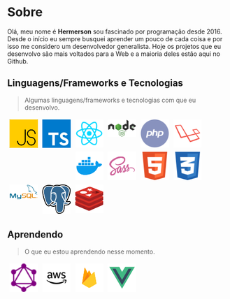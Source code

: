 # Sobre

Olá, meu nome é **Hermerson** sou fascinado por programação desde 2016. Desde o início eu sempre busquei aprender um pouco de cada coisa e por isso me considero um desenvolvedor generalista. Hoje os projetos que eu desenvolvo são mais voltados para a Web e a maioria deles estão aqui no Github.

## Linguagens/Frameworks e Tecnologias

> Algumas linguagens/frameworks e tecnologias com que eu desenvolvo.

<img width="65" align="left" style="margin: 5px" src="./assets/js.svg" title="JavaScript">
<img width="65" align="left" style="margin: 5px" src="./assets/typescript.jpeg" title="TypeScript">
<img width="65" align="left" style="margin: 5px" src="./assets/react.svg" title="React & React Native">
<img width="65" align="left" style="margin: 5px" src="./assets/nodejs.svg" title="">
<img width="65" align="left" style="margin: 5px" src="./assets/php.svg" title="PHP">
<img width="65" align="left" style="margin: 5px" src="./assets/laravel.svg" title="Laravel">
<img width="65" align="left" style="margin: 5px" src="./assets/docker.svg" title="Docker">
<img width="65" align="left" style="margin: 5px" src="./assets/sass.svg" title="SASS">
<img width="65" align="left" style="margin: 5px" src="./assets/html.svg" title="HTML">
<img width="65" align="left" style="margin: 5px" src="./assets/css.svg" title="CSS">
<img width="65" align="left" style="margin: 5px" src="./assets/mysql.svg" title="MySQL">
<img width="65" align="left" style="margin: 5px" src="./assets/postgres.png" title="Postgres">
<img width="65" src="./assets/redis.svg" style="margin: 5px" title="Redis">

## Aprendendo

> O que eu estou aprendendo nesse momento.

<img width="65" align="left" style="margin: 5px" src="./assets/graphql.svg" title="GraphQL">
<img width="65" align="left" style="margin: 5px" src="./assets/aws.svg" title="AWS">
<img width="65" align="left" style="margin: 5px" src="./assets/firebase.svg" title="Firebase">
<img width="65" src="./assets/vue.svg" style="margin: 5px" title="VueJS">